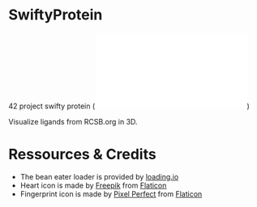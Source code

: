 # SwiftyProtein
42 project swifty protein (![See subject](../assets/subject-fr.pdf))

Visualize ligands from RCSB.org in 3D.

## 

# Ressources & Credits
- The bean eater loader is provided by [loading.io](www.loading.io)
- Heart icon is made by [Freepik](https://www.flaticon.com/authors/freepik) from [Flaticon](https://www.flaticon.com/)
- Fingerprint icon is made by [Pixel Perfect](https://www.flaticon.com/authors/pixel-perfect) from [Flaticon](https://www.flaticon.com/)
